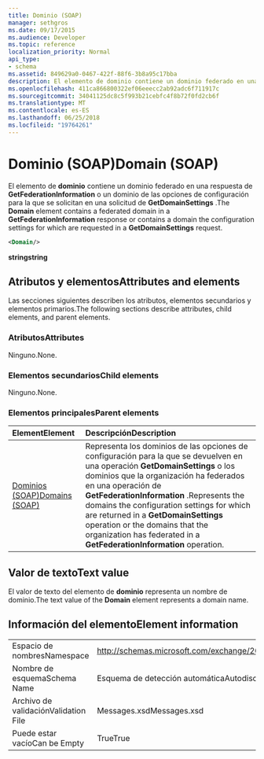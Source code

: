 ```yaml
---
title: Dominio (SOAP)
manager: sethgros
ms.date: 09/17/2015
ms.audience: Developer
ms.topic: reference
localization_priority: Normal
api_type:
- schema
ms.assetid: 849629a0-0467-422f-88f6-3b8a95c17bba
description: El elemento de dominio contiene un dominio federado en una respuesta de GetFederationInformation o un dominio de las opciones de configuración para la que se solicitan en una solicitud de GetDomainSettings.
ms.openlocfilehash: 411ca866800322ef06eeecc2ab92adc6f711917c
ms.sourcegitcommit: 34041125dc8c5f993b21cebfc4f8b72f0fd2cb6f
ms.translationtype: MT
ms.contentlocale: es-ES
ms.lasthandoff: 06/25/2018
ms.locfileid: "19764261"
---
```

# <a name="domain-soap"></a><span data-ttu-id="44fe2-103">Dominio (SOAP)</span><span class="sxs-lookup"><span data-stu-id="44fe2-103">Domain (SOAP)</span></span>

<span data-ttu-id="44fe2-104">El elemento de **dominio** contiene un dominio federado en una respuesta de **GetFederationInformation** o un dominio de las opciones de configuración para la que se solicitan en una solicitud de **GetDomainSettings** .</span><span class="sxs-lookup"><span data-stu-id="44fe2-104">The **Domain** element contains a federated domain in a **GetFederationInformation** response or contains a domain the configuration settings for which are requested in a **GetDomainSettings** request.</span></span> 
  
```XML
<Domain/> 
```

 <span data-ttu-id="44fe2-105">**string**</span><span class="sxs-lookup"><span data-stu-id="44fe2-105">**string**</span></span>
## <a name="attributes-and-elements"></a><span data-ttu-id="44fe2-106">Atributos y elementos</span><span class="sxs-lookup"><span data-stu-id="44fe2-106">Attributes and elements</span></span>

<span data-ttu-id="44fe2-107">Las secciones siguientes describen los atributos, elementos secundarios y elementos primarios.</span><span class="sxs-lookup"><span data-stu-id="44fe2-107">The following sections describe attributes, child elements, and parent elements.</span></span>
  
### <a name="attributes"></a><span data-ttu-id="44fe2-108">Atributos</span><span class="sxs-lookup"><span data-stu-id="44fe2-108">Attributes</span></span>

<span data-ttu-id="44fe2-109">Ninguno.</span><span class="sxs-lookup"><span data-stu-id="44fe2-109">None.</span></span>
  
### <a name="child-elements"></a><span data-ttu-id="44fe2-110">Elementos secundarios</span><span class="sxs-lookup"><span data-stu-id="44fe2-110">Child elements</span></span>

<span data-ttu-id="44fe2-111">Ninguno.</span><span class="sxs-lookup"><span data-stu-id="44fe2-111">None.</span></span>
  
### <a name="parent-elements"></a><span data-ttu-id="44fe2-112">Elementos principales</span><span class="sxs-lookup"><span data-stu-id="44fe2-112">Parent elements</span></span>

|<span data-ttu-id="44fe2-113">**Element**</span><span class="sxs-lookup"><span data-stu-id="44fe2-113">**Element**</span></span>|<span data-ttu-id="44fe2-114">**Descripción**</span><span class="sxs-lookup"><span data-stu-id="44fe2-114">**Description**</span></span>|
|:-----|:-----|
|[<span data-ttu-id="44fe2-115">Dominios (SOAP)</span><span class="sxs-lookup"><span data-stu-id="44fe2-115">Domains (SOAP)</span></span>](domains-soap.md) <br/> |<span data-ttu-id="44fe2-116">Representa los dominios de las opciones de configuración para la que se devuelven en una operación **GetDomainSettings** o los dominios que la organización ha federados en una operación de **GetFederationInformation** .</span><span class="sxs-lookup"><span data-stu-id="44fe2-116">Represents the domains the configuration settings for which are returned in a **GetDomainSettings** operation or the domains that the organization has federated in a **GetFederationInformation** operation.</span></span>  <br/> |
   
## <a name="text-value"></a><span data-ttu-id="44fe2-117">Valor de texto</span><span class="sxs-lookup"><span data-stu-id="44fe2-117">Text value</span></span>

<span data-ttu-id="44fe2-118">El valor de texto del elemento de **dominio** representa un nombre de dominio.</span><span class="sxs-lookup"><span data-stu-id="44fe2-118">The text value of the **Domain** element represents a domain name.</span></span> 
  
## <a name="element-information"></a><span data-ttu-id="44fe2-119">Información del elemento</span><span class="sxs-lookup"><span data-stu-id="44fe2-119">Element information</span></span>

|||
|:-----|:-----|
|<span data-ttu-id="44fe2-120">Espacio de nombres</span><span class="sxs-lookup"><span data-stu-id="44fe2-120">Namespace</span></span>  <br/> |http://schemas.microsoft.com/exchange/2010/Autodiscover  <br/> |
|<span data-ttu-id="44fe2-121">Nombre de esquema</span><span class="sxs-lookup"><span data-stu-id="44fe2-121">Schema Name</span></span>  <br/> |<span data-ttu-id="44fe2-122">Esquema de detección automática</span><span class="sxs-lookup"><span data-stu-id="44fe2-122">Autodiscover schema</span></span>  <br/> |
|<span data-ttu-id="44fe2-123">Archivo de validación</span><span class="sxs-lookup"><span data-stu-id="44fe2-123">Validation File</span></span>  <br/> |<span data-ttu-id="44fe2-124">Messages.xsd</span><span class="sxs-lookup"><span data-stu-id="44fe2-124">Messages.xsd</span></span>  <br/> |
|<span data-ttu-id="44fe2-125">Puede estar vacío</span><span class="sxs-lookup"><span data-stu-id="44fe2-125">Can be Empty</span></span>  <br/> |<span data-ttu-id="44fe2-126">True</span><span class="sxs-lookup"><span data-stu-id="44fe2-126">True</span></span>  <br/> |
   

